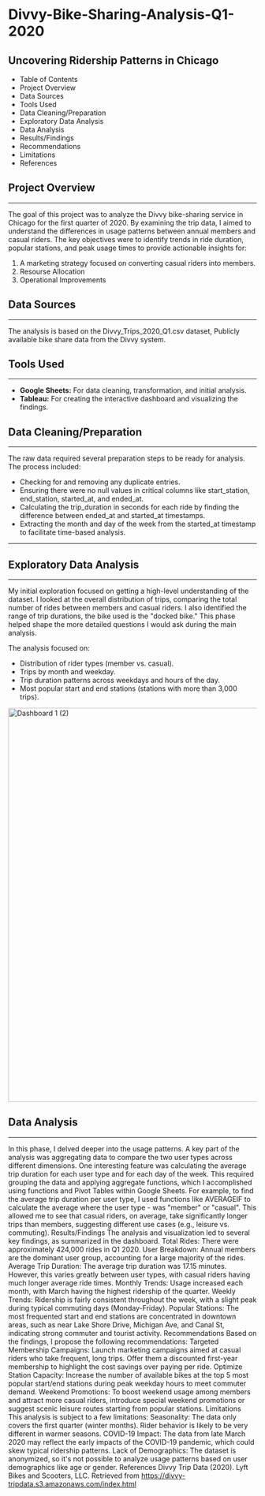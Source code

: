 # Divvy-Bike-Sharing-Analysis-Q1-2020
## Uncovering Ridership Patterns in Chicago

- Table of Contents
- Project Overview
- Data Sources
- Tools Used
- Data Cleaning/Preparation
- Exploratory Data Analysis
- Data Analysis
- Results/Findings
- Recommendations
- Limitations
- References

## Project Overview

---

The goal of this project was to analyze the Divvy bike-sharing service in Chicago for the first quarter of 2020. By examining the trip data, I aimed to understand the differences in usage patterns between annual members and casual riders. The key objectives were to identify trends in ride duration, popular stations, and peak usage times to provide actionable insights for:
1. A marketing strategy focused on converting casual riders into members.
2. Resourse Allocation
3. Operational Improvements

## Data Sources

---

The analysis is based on the Divvy_Trips_2020_Q1.csv dataset, Publicly available bike share data from the Divvy system.

## Tools Used

---

- **Google Sheets:** For data cleaning, transformation, and initial analysis.
- **Tableau:** For creating the interactive dashboard and visualizing the findings.
  
## Data Cleaning/Preparation

---

The raw data required several preparation steps to be ready for analysis. The process included:

- Checking for and removing any duplicate entries.
- Ensuring there were no null values in critical columns like start_station, end_station, started_at, and ended_at.
- Calculating the trip_duration in seconds for each ride by finding the difference between ended_at and started_at timestamps.
- Extracting the month and day of the week from the started_at timestamp to facilitate time-based analysis.

---

## Exploratory Data Analysis
---

My initial exploration focused on getting a high-level understanding of the dataset. I looked at the overall distribution of trips, comparing the total number of rides between members and casual riders. I also identified the range of trip durations, the bike used is the "docked bike." This phase helped shape the more detailed questions I would ask during the main analysis.

The analysis focused on:
- Distribution of rider types (member vs. casual).
- Trips by month and weekday.
- Trip duration patterns across weekdays and hours of the day.
- Most popular start and end stations (stations with more than 3,000 trips).

<img width="999" height="799" alt="Dashboard 1 (2)" src="https://github.com/user-attachments/assets/0d2f774e-7e04-49f9-a755-55706ff5b0cc" />



## Data Analysis

---

In this phase, I delved deeper into the usage patterns. A key part of the analysis was aggregating data to compare the two user types across different dimensions.
One interesting feature was calculating the average trip duration for each user type and for each day of the week. This required grouping the data and applying aggregate functions, which I accomplished using functions and Pivot Tables within Google Sheets. For example, to find the average trip duration per user type, I used functions like AVERAGEIF to calculate the average where the user type - was "member" or "casual".
This allowed me to see that casual riders, on average, take significantly longer trips than members, suggesting different use cases (e.g., leisure vs. commuting).
Results/Findings
The analysis and visualization led to several key findings, as summarized in the dashboard.
Total Rides: There were approximately 424,000 rides in Q1 2020.
User Breakdown: Annual members are the dominant user group, accounting for a large majority of the rides.
Average Trip Duration: The average trip duration was 17.15 minutes. However, this varies greatly between user types, with casual riders having much longer average ride times.
Monthly Trends: Usage increased each month, with March having the highest ridership of the quarter.
Weekly Trends: Ridership is fairly consistent throughout the week, with a slight peak during typical commuting days (Monday-Friday).
Popular Stations: The most frequented start and end stations are concentrated in downtown areas, such as near Lake Shore Drive, Michigan Ave, and Canal St, indicating strong commuter and tourist activity.
Recommendations
Based on the findings, I propose the following recommendations:
Targeted Membership Campaigns: Launch marketing campaigns aimed at casual riders who take frequent, long trips. Offer them a discounted first-year membership to highlight the cost savings over paying per ride.
Optimize Station Capacity: Increase the number of available bikes at the top 5 most popular start/end stations during peak weekday hours to meet commuter demand.
Weekend Promotions: To boost weekend usage among members and attract more casual riders, introduce special weekend promotions or suggest scenic leisure routes starting from popular stations.
Limitations
This analysis is subject to a few limitations:
Seasonality: The data only covers the first quarter (winter months). Rider behavior is likely to be very different in warmer seasons.
COVID-19 Impact: The data from late March 2020 may reflect the early impacts of the COVID-19 pandemic, which could skew typical ridership patterns.
Lack of Demographics: The dataset is anonymized, so it's not possible to analyze usage patterns based on user demographics like age or gender.
References
Divvy Trip Data (2020). Lyft Bikes and Scooters, LLC. Retrieved from https://divvy-tripdata.s3.amazonaws.com/index.html

